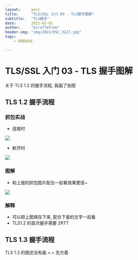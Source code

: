 ```yaml
---
layout:     post
title:      "TLS/SSL 入门 03 - TLS握手图解"
subtitle:   "TLS握手"
date:       2021-02-01
author:     "GiraffeTree"
header-img: "img/2021/DSC_3227.jpg"
tags:
    - 网络协议

---
```


# TLS/SSL 入门 03 - TLS 握手图解

关于 TLS 1.2 的握手流程, 我画了张图

## TLS 1.2 握手流程

### 抓包实战

- 连接时

![](https://open-chen.oss-cn-hangzhou.aliyuncs.com/open/2021/01/tls/tls1.2-package-1.png)

- 断开时

![](https://open-chen.oss-cn-hangzhou.aliyuncs.com/open/2021/01/tls/tls1.2-package-2.png)

### 图解

- 和上面的抓包图片配合一起看效果更佳~

![](https://open-chen.oss-cn-hangzhou.aliyuncs.com/open/2021/01/tls/TLS-handshake.jpg)

### 解释

- 可以把上图保存下来, 配合下面的文字一起看
- TLS1.2 的首次握手需要 2RTT


## TLS 1.3 握手流程

TLS 1.3 的图还没有画 =.=  先欠着






